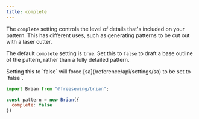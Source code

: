 ```yaml
--- 
title: complete
---
```


The `complete` setting controls the level of details that's included on your pattern.
This has different uses, such as generating patterns to be cut out with a laser cutter.

The default `complete` setting is `true`. 
Set this to `false` to draft a base outline of the pattern, rather than a fully detailed pattern.

<Note>
Setting this to `false` will force [sa](/reference/api/settings/sa) to be set to `false`.
</Note>

```js
import Brian from "@freesewing/brian";

const pattern = new Brian({
  complete: false
})
```
